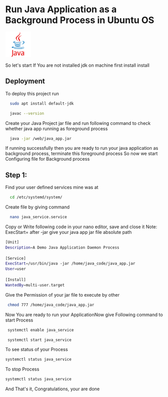 
# Run Java Application as a Background Process in Ubuntu OS
<div>
  <img src="https://github.com/devicons/devicon/blob/master/icons/java/java-original-wordmark.svg" title="Java" alt="Java" width="80" height="80"/>&nbsp;
</div>

So let's start
If You are not installed jdk on machine first install install




## Deployment

To deploy this project run

```bash
  sudo apt install default-jdk
```
```bash
  javac --version
```
Create your Java Project jar file and run following command to check whether java app running as foreground process
```bash
  java -jar /web/java_app.jar
```
If running successfully then you are ready to run your java application as background process, terminate this foreground process 
So now we start Configuring file for Background process



## Step 1:
Find your user defined services mine was at 
```bash
  cd /etc/systemd/system/
```
Create file by giving command
```bash
  nano java_service.service
```
Copy or Write following code in your nano editor, save and close it
Note: ExecStart= after -jar give your java app jar file absolute path
```bash
[Unit]
Description=A Demo Java Application Daemon Process

[Service]
ExecStart=/usr/bin/java -jar /home/java_code/java_app.jar
User=user

[Install]
WantedBy=multi-user.target
```
Give the Permission of your jar file to execute by other
```bash
 chmod 777 /home/java_code/java_app.jar
 ```
 Now You are ready to run your ApplicationNow give Following command to start Process
 ```bash
  systemctl enable java_service
  ```
  ```bash
   systemctl start java_service
  ```
  To see status of your Process
   ```bash
   systemctl status java_service
  ```
  To stop Process
  ```bash
systemctl status java_service
  ```
  And That's it,
  Congratulations, your are done

